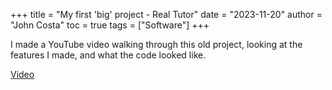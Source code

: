 +++
title = "My first 'big' project - Real Tutor"
date = "2023-11-20"
author = "John Costa"
toc = true
tags = ["Software"]
+++

I made a YouTube video walking through this old project, looking at the features I made, and what the code looked like.

[Video](https://youtu.be/0gqzGBTOJvI)
